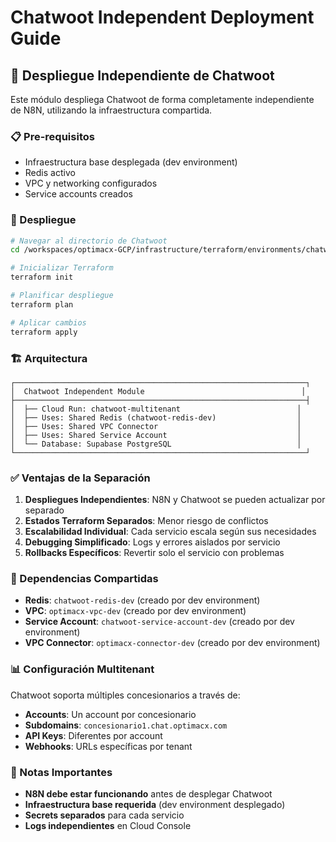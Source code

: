 # Chatwoot Independent Deployment Guide

## 🚀 Despliegue Independiente de Chatwoot

Este módulo despliega Chatwoot de forma completamente independiente de N8N, utilizando la infraestructura compartida.

### 📋 Pre-requisitos
- Infraestructura base desplegada (dev environment)
- Redis activo
- VPC y networking configurados
- Service accounts creados

### 🔧 Despliegue

```bash
# Navegar al directorio de Chatwoot
cd /workspaces/optimacx-GCP/infrastructure/terraform/environments/chatwoot

# Inicializar Terraform
terraform init

# Planificar despliegue
terraform plan

# Aplicar cambios
terraform apply
```

### 🏗️ Arquitectura

```
┌─────────────────────────────────────────────────────────────────┐
│  Chatwoot Independent Module                                   │
├─────────────────────────────────────────────────────────────────┤
│  ├── Cloud Run: chatwoot-multitenant                          │
│  ├── Uses: Shared Redis (chatwoot-redis-dev)                  │
│  ├── Uses: Shared VPC Connector                               │
│  ├── Uses: Shared Service Account                             │
│  └── Database: Supabase PostgreSQL                            │
└─────────────────────────────────────────────────────────────────┘
```

### ✅ Ventajas de la Separación

1. **Despliegues Independientes**: N8N y Chatwoot se pueden actualizar por separado
2. **Estados Terraform Separados**: Menor riesgo de conflictos
3. **Escalabilidad Individual**: Cada servicio escala según sus necesidades
4. **Debugging Simplificado**: Logs y errores aislados por servicio
5. **Rollbacks Específicos**: Revertir solo el servicio con problemas

### 🔗 Dependencias Compartidas

- **Redis**: `chatwoot-redis-dev` (creado por dev environment)
- **VPC**: `optimacx-vpc-dev` (creado por dev environment)  
- **Service Account**: `chatwoot-service-account-dev` (creado por dev environment)
- **VPC Connector**: `optimacx-connector-dev` (creado por dev environment)

### 📊 Configuración Multitenant

Chatwoot soporta múltiples concesionarios a través de:
- **Accounts**: Un account por concesionario
- **Subdomains**: `concesionario1.chat.optimacx.com`
- **API Keys**: Diferentes por account
- **Webhooks**: URLs específicas por tenant

### 🚨 Notas Importantes

- **N8N debe estar funcionando** antes de desplegar Chatwoot
- **Infraestructura base requerida** (dev environment desplegado)
- **Secrets separados** para cada servicio
- **Logs independientes** en Cloud Console
